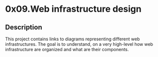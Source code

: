 # 0x09.Web infrastructure design

## Description

This project contains links to diagrams representing different web infrastructures.
The goal is to understand, on a very high-level how web infrastructure are organized and what are their components.

